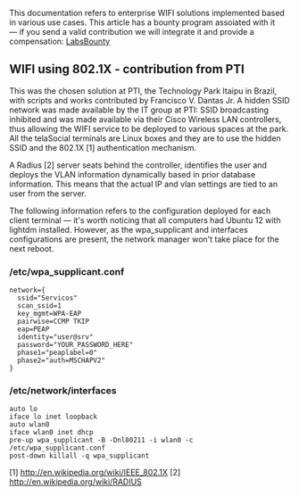 This documentation refers to enterprise WIFI solutions implemented based in various use cases. This article has a bounty program assoiated with it — if you send a valid contribution we will integrate it and provide a compensation: [LabsBounty](https://www.mturk.com/mturk/searchbar?selectedSearchType=hitgroups&searchWords=labs.telasocial.com&minReward=0.00&x=0&y=0) 

## WIFI using 802.1X - contribution from PTI 

This was the chosen solution at PTI, the Technology Park Itaipu in Brazil, with scripts and works contributed by Francisco V. Dantas Jr. A hidden SSID network was made available by the IT group at PTI: SSID broadcasting inhibited and was made available via their Cisco Wireless LAN controllers, thus allowing the WIFI service to be deployed to various spaces at the park. All the telaSocial terminals are Linux boxes and they are to use the hidden SSID and the 802.1X [1] authentication mechanism. 

A Radius [2] server seats behind the controller, identifies the user and deploys the VLAN information dynamically based in prior database information. This means that the actual IP and vlan settings are tied to an user from the server. 

The following information refers to the configuration deployed for each client terminal — it's worth noticing that all computers had Ubuntu 12 with lightdm installed. However, as the wpa_supplicant and interfaces configurations are present, the network manager won't take place for the next reboot. 
  
### /etc/wpa_supplicant.conf

    network={
      ssid="Servicos"
      scan_ssid=1
      key_mgmt=WPA-EAP
      pairwise=CCMP TKIP
      eap=PEAP
      identity="user@srv"
      password="YOUR_PASSWORD_HERE"
      phase1="peaplabel=0"
      phase2="auth=MSCHAPV2"
    }

### /etc/network/interfaces

    auto lo
    iface lo inet loopback
    auto wlan0
    iface wlan0 inet dhcp
    pre-up wpa_supplicant -B -Dnl80211 -i wlan0 -c /etc/wpa_supplicant.conf
    post-down killall -q wpa_supplicant

[1] http://en.wikipedia.org/wiki/IEEE_802.1X 
[2] http://en.wikipedia.org/wiki/RADIUS

